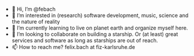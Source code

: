- 👋 Hi, I’m @febach
- 👀 I’m interested in (research) software development, music, science and the nature of reality
- 🌱 I’m currently learning to live on planet earth and organize myself here.
- 💞️ I’m looking to collaborate on building a starship. Or (at least) great services and software as long as starships are out of reach.
- 📫 How to reach me? felix.bach at fiz-karlsruhe.de

<!---
febach/febach is a ✨ special ✨ repository because its `README.md` (this file) appears on your GitHub profile.
You can click the Preview link to take a look at your changes.
--->
